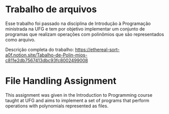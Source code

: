 # Trabalho de arquivos

Esse trabalho foi passado na disciplina de Introdução à Programação ministrada na UFG e tem por objetivo implementar um conjunto de programas que realizam operações com polinômios que são representados como arquivo. 

Descrição completa do trabalho: https://ethereal-sort-a0f.notion.site/Tabalho-de-Polin-mios-c811e2db7567413dbc93fc8002499008

# File Handling Assignment

This assignment was given in the Introduction to Programming course taught at UFG and aims to implement a set of programs that perform operations with polynomials represented as files.
